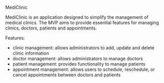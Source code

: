 MediClinic

MediClinic is an application designed to simplify the management of medical clinics.
The MVP aims to provide essential features for managing clinics, doctors, patients and appointments.

Features:
 - clinic management: allows administrators to add, update and delete clinic information
 - doctor management: allows administrators to manage doctors
 - patient management: provides functionality to manage patients
 - appointment management: allows users to schedule, reschedule, or cancel appointments between doctors and patients
